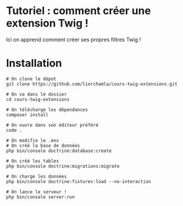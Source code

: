 # Tutoriel : comment créer une extension Twig !

Ici on apprend comment créer ses propres filtres Twig !

# Installation

```
# On clone le dépot
git clone https://github.com/liorchamla/cours-twig-extensions.git

# On va dans le dossier
cd cours-twig-extensions

# On télécharge les dépendances
composer install

# On ouvre dans son éditeur préféré
code .

# On modifie le .env
# On créé la base de données
php bin/console doctrine:database:create

# On créé les tables
php bin/console doctrine:migrations:migrate

# On charge les données
php bin/console doctrine:fixtures:load --no-interaction

# On lance le serveur !
php bin/console server:run

```
